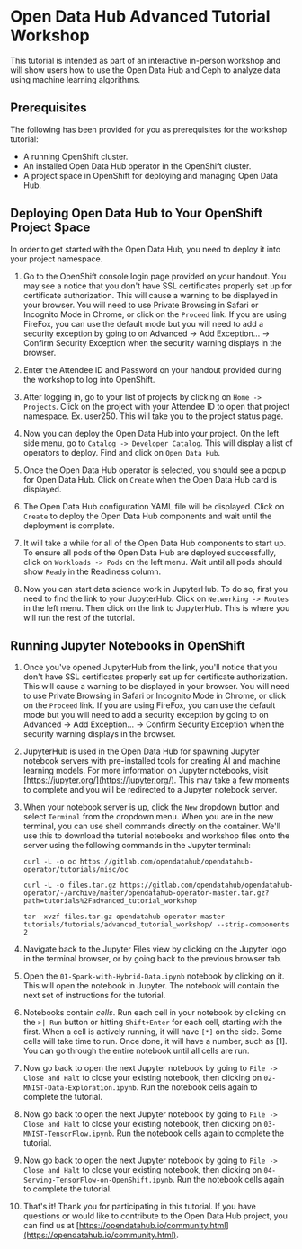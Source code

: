 # Open Data Hub Advanced Tutorial Workshop
This tutorial is intended as part of an interactive in-person workshop and will show users how to use the Open Data Hub and Ceph to analyze data using machine learning algorithms.

## Prerequisites

The following has been provided for you as prerequisites for the workshop tutorial:

- A running OpenShift cluster.
- An installed Open Data Hub operator in the OpenShift cluster.
- A project space in OpenShift for deploying and managing Open Data Hub.

## Deploying Open Data Hub to Your OpenShift Project Space

In order to get started with the Open Data Hub, you need to deploy it into your project namespace.

1. Go to the OpenShift console login page provided on your handout. You may see a notice that you don't have SSL certificates properly set up for certificate authorization.  This will cause a warning to be displayed in your browser.  You will need to use Private Browsing in Safari or Incognito Mode in Chrome, or click on the `Proceed` link.  If you are using FireFox, you can use the default mode but you will need to add a security exception by going to on Advanced -> Add Exception... -> Confirm Security Exception when the security warning displays in the browser.

2. Enter the Attendee ID and Password on your handout provided during the workshop to log into OpenShift.

3. After logging in, go to your list of projects by clicking on `Home -> Projects`.  Click on the project with your Attendee ID to open that project namespace. Ex. user250.  This will take you to the project status page.

4. Now you can deploy the Open Data Hub into your project.  On the left side menu, go to `Catalog -> Developer Catalog`.  This will display a list of operators to deploy.  Find and click on `Open Data Hub`.

5. Once the Open Data Hub operator is selected, you should see a popup for Open Data Hub.  Click on `Create` when the Open Data Hub card is displayed.

6. The Open Data Hub configuration YAML file will be displayed.  Click on `Create` to deploy the Open Data Hub components and wait until the deployment is complete.

7. It will take a while for all of the Open Data Hub components to start up.  To ensure all pods of the Open Data Hub are deployed successfully, click on `Workloads -> Pods` on the left menu.  Wait until all pods should show `Ready` in the Readiness column.

8. Now you can start data science work in JupyterHub.  To do so, first you need to find the link to your JupyterHub.  Click on `Networking -> Routes` in the left menu.  Then click on the link to JupyterHub.  This is where you will run the rest of the tutorial.

## Running Jupyter Notebooks in OpenShift
1. Once you've opened JupyterHub from the link, you'll notice that you don't have SSL certificates properly set up for certificate authorization.  This will cause a warning to be displayed in your browser.  You will need to use Private Browsing in Safari or Incognito Mode in Chrome, or click on the `Proceed` link.  If you are using FireFox, you can use the default mode but you will need to add a security exception by going to on Advanced -> Add Exception... -> Confirm Security Exception when the security warning displays in the browser.

2. JupyterHub is used in the Open Data Hub for spawning Jupyter notebook servers with pre-installed tools for creating AI and machine learning models.  For more information on Jupyter notebooks, visit [https://jupyter.org/](https://jupyter.org/).  This may take a few moments to complete and you will be redirected to a Jupyter notebook server.  

3. When your notebook server is up, click the `New` dropdown button and select `Terminal` from the dropdown menu. When you are in the new terminal, you can use shell commands directly on the container.  We'll use this to download the tutorial notebooks and workshop files onto the server using the following commands in the Jupyter terminal:
   ```
   curl -L -o oc https://gitlab.com/opendatahub/opendatahub-operator/tutorials/misc/oc

   curl -L -o files.tar.gz https://gitlab.com/opendatahub/opendatahub-operator/-/archive/master/opendatahub-operator-master.tar.gz?path=tutorials%2Fadvanced_tutorial_workshop

   tar -xvzf files.tar.gz opendatahub-operator-master-tutorials/tutorials/advanced_tutorial_workshop/ --strip-components 2
   ```

4. Navigate back to the Jupyter Files view by clicking on the Jupyter logo in the terminal browser, or by going back to the previous browser tab.

5. Open the `01-Spark-with-Hybrid-Data.ipynb` notebook by clicking on it.  This will open the notebook in Jupyter.  The notebook will contain the next set of instructions for the tutorial.

6. Notebooks contain *cells*.  Run each cell in your notebook by clicking on the `>| Run` button or hitting `Shift+Enter` for each cell, starting with the first.  When a cell is actively running, it will have `[*]` on the side.  Some cells will take time to run.  Once done, it will have a number, such as [1].  You can go through the entire notebook until all cells are run.

7. Now go back to open the next Jupyter notebook by going to `File -> Close and Halt` to close your existing notebook, then clicking on `02-MNIST-Data-Exploration.ipynb`.  Run the notebook cells again to complete the tutorial.

8. Now go back to open the next Jupyter notebook by going to `File -> Close and Halt` to close your existing notebook, then clicking on `03-MNIST-TensorFlow.ipynb`.  Run the notebook cells again to complete the tutorial.

9. Now go back to open the next Jupyter notebook by going to `File -> Close and Halt` to close your existing notebook, then clicking on `04-Serving-TensorFlow-on-OpenShift.ipynb`.  Run the notebook cells again to complete the tutorial.

10. That's it!  Thank you for participating in this tutorial.  If you have questions or would like to contribute to the Open Data Hub project, you can find us at [https://opendatahub.io/community.html](https://opendatahub.io/community.html).
